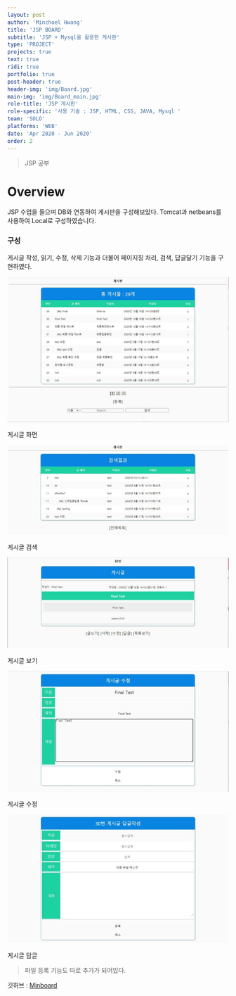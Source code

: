 ```yaml
---
layout: post
author: 'Minchoel Hwang'
title: 'JSP BOARD'
subtitle: 'JSP + Mysql을 활용한 게시판'
type: 'PROJECT'
projects: true
text: true
ridi: true
portfolio: true
post-header: true
header-img: 'img/Board.jpg'
main-img: 'img/Board_main.jpg'
role-title: 'JSP 게시판'
role-specific: '사용 기술 : JSP, HTML, CSS, JAVA, Mysql '
team: 'SOLO'
platforms: 'WEB'
date: 'Apr 2020 - Jun 2020'
order: 2
---
```


> JSP 공부

# Overview

JSP 수업을 들으며 DB와 연동하여 게시판을 구성해보았다.
Tomcat과 netbeans를 사용하여 Local로 구성하였습니다.

### 구성

게시글 작성, 읽기, 수정, 삭제 기능과 더불어 페이지징 처리, 검색, 답글달기 기능을 구현하였다.

![메인 화면](img/Board_main.jpg)

<figcaption>게시글 화면</figcaption>

![메인 화면](img/Board_search.jpg)

<figcaption>게시글 검색</figcaption>

![메인 화면](img/Board_text.jpg)

<figcaption>게시글 보기</figcaption>

![메인 화면](img/Board_change.jpg)

<figcaption>게시글 수정</figcaption>

![메인 화면](img/Board_reply.jpg)

<figcaption>게시글 답글</figcaption>

> 파일 등록 기능도 따로 추가가 되어있다.

깃허브 : [Minboard](https://github.com/mc1128/MinBoard)
